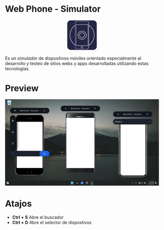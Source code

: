 # Web Phone - Simulator

<center><img src="images/logo.png" width=100/></center>

Es un *simulador* de dispositivos móviles orientado especialmente al desarrollo y testeo de sitios webs y apps desarrolladas utilizando estas tecnologías.
# Preview
![](images/screenshots/Screenshot%20(37).png)

# Atajos
- **Ctrl + S** Abre el buscador
- **Ctrl + D** Abre el selector de dispostivos